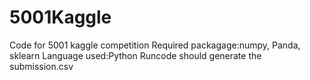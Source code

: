 # 5001Kaggle
Code for 5001 kaggle competition
Required packagage:numpy, Panda, sklearn
Language used:Python
Runcode should generate the submission.csv
